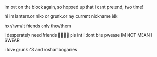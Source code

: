 im out on the block again, so hopped up that i cant pretend, two time!

hi im lantern.or niko or grunk.or my current nickname idk

hxr/hym/it friends only they/them

i desperately need friends 🥺🥺🥺🥺 pls int i dont bite pwease IM NOT MEAN I SWEAR

i love grunk :'3 and roshambogames
